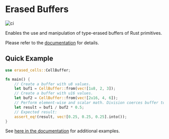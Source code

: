 # Erased Buffers

![ci](https://github.com/s22s/erased-cells/actions/workflows/CI.yml/badge.svg)

Enables the use and manipulation of type-erased buffers of Rust primitives.

Please refer to the [documentation](https://s22s.github.io/erased-cells/erased_cells/) for details.

## Quick Example

```rust
use erased_cells::CellBuffer;

fn main() {
    // Create a buffer with u8 values.
    let buf1 = CellBuffer::from(vec![1u8, 2, 3]);
    // Create a buffer with u16 values.
    let buf2 = CellBuffer::from(vec![2u16, 4, 6]);
    // Perform element-wise and scalar math. Division coerces buffer to f64. 
    let result = buf1 / buf2 * 0.5;
    // Expected result:
    assert_eq!(result, vec![0.25, 0.25, 0.25].into());
}
```

See [here in the documentation](https://docs.rs/erased-cells/latest/erased_cells/#examples) for additional examples.